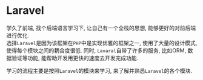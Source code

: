 # Laravel
学久了前端, 找个后端语言学习下, 让自己有一个全栈的思想, 能够更好的对前后端进行优化.  
选择`Laravel`是因为该框架在`PHP`中是实现优雅的框架之一, 使用了大量的设计模式, 使得每个模块之间的耦合度很低. 同时, `Lavaral`自带了许多的服务, 比如ORM, 数据验证等功能, 能帮助开发用更快的速度去开发完成功能.

学习的流程主要是按照`Laravel`的模块来学习, 来了解并熟悉`Laravel`的各个模块.
